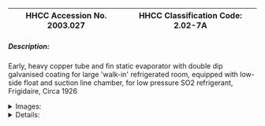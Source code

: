 | **HHCC Accession No. 2003.027** |**HHCC Classification Code:  2.02-7A**|
| ----------- | ----------- |
##### Description:
Early, heavy copper tube and fin static evaporator with double dip galvanised coating for large 'walk-in' refrigerated room, equipped with low-side float and suction line chamber, for low pressure SO2 refrigerant, Frigidaire, Circa 1926


<details>
	<summary>Images:</summary>
<div class="gallery gallery-wrapper--full" contenteditable="false" data-is-empty="false" data-translation="Add images" data-columns="6">
<figure class="gallery__item"><a href="#DOMAIN_NAME#gallery/2.02-7a.jpg" data-size="768x512"><img src="#DOMAIN_NAME#gallery/2.02-7a-thumbnail.jpg" alt=""></a></figure>
</div>
</details>


<details>
	<summary>Details:</summary>

##### Group:
2.02 Refrigerating and Air Conditioning Evaporators - Commercial

##### Make:
Frigidaire

##### Manufacturer:
Frigidaire

##### Model:
Likely model 560 or 570, See Frigidaire Manual ,SER.-405

##### Serial No.:


##### Size:
11x 67x 6'h

##### Weight:
90 lbs

##### Circa:
1926, the Frigidaire manual SER 405, P27, chapter1-A, indicates this product was discontinued I 1928

##### Rating:
Exhibit, education and research quality, exemplifying early 20th century evaporator design

##### Patent Date/Number:


##### Provenance:
From York County (York Region) Ontario, once a rich agricultural hinterlands, attracting early settlement in the last years of the 18th century. Located on the north slopes of the Oak Ridges Moraine, within 20 miles of Toronto, the County would also attract early ex-urban development, to be come a wealthy market place for the emerging household and consumer technologies of the early and mid 20th century. 

This artifact was discovered in the 1950's in the used stock of T. H. Oliver, Refrigeration and Electric Sales and Service, Aurora, Ontario, an early worker in the field of agricultural, industrial and consumer technology.

##### Type and Design:
Static fin coiling produced on a scale not now seen was a feature of the day. Equipped with low side float refrigerant control, a temperamental flow control technology, yet one well developed for the needs of the period., using the same float designs as appeared on Frigidaires ice maker evaporators , see artifact #025, for example

##### Construction:


##### Material:


##### Special Features:
Matching set of two coils typically used in multiples

##### Accessories:


##### Capacities:


##### Performance Characteristics:


##### Operation:


##### Control and Regulation:


##### Targeted Market Segment:


##### Consumer Acceptance:


##### Merchandising:


##### Market Price:


##### Technological Significance:
Refrigerated storage rooms for perishable foods were designed predominantly for high pressure refrigerant, commonly ammonia, in the early years of the 20th century. With the successful entry of lower pressure refrigerants, notably SO2, into the market place, the market was significantly expanded, opening it up to smaller commercial installations, which did not require operating engineers. Food stores, dairies and refrigerated warehouses would welcome the trend. So to the public who would see on the market a whole new range of foods for their health and enjoyment.

##### Industrial Significance:


##### Socio-economic Significance:


##### Socio-cultural Significance:


##### Donor:
G. Leslie Oliver, The T. H. Oliver HVACR Collection

##### HHCC Storage Location:


##### Tracking:


##### Bibliographic References:
Frigidaire manual SER,-405

##### Notes:


##### Related Reports:

</details>
